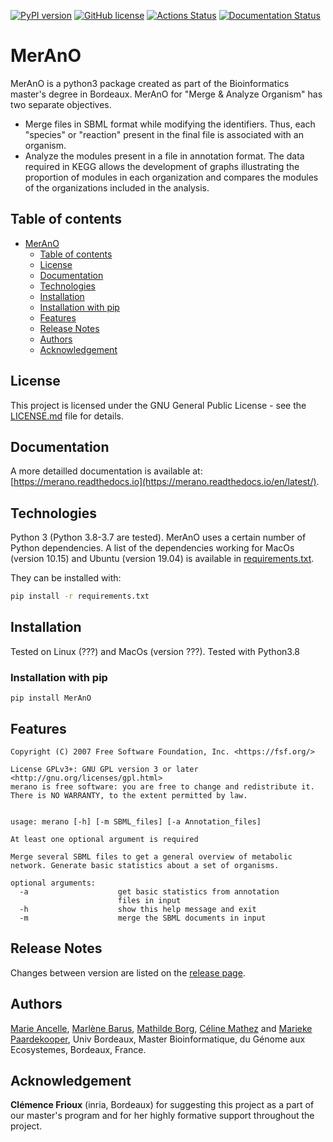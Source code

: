 [![PyPI version](https://img.shields.io/pypi/v/merano?style=plastic)](https://pypi.org/project/MerAnO/) [![GitHub license](https://img.shields.io/github/license/marlenebrs/MerAnO?style=plastic)](https://github.com/marlenebrs/MerAnO/blob/master/LICENSE) [![Actions Status](https://github.com/AuReMe/metage2metabo/workflows/Python%20package/badge.svg)](https://github.com/marlenebrs/MerAnO/actions) [![Documentation Status](https://img.shields.io/readthedocs/merano/latest?style=plastic)](https://merano.readthedocs.io/en/latest/)
# MerAnO
MerAnO is a python3 package created as part of the Bioinformatics master's degree in Bordeaux. MerAnO for "Merge & Analyze Organism" has two separate objectives.
 
 * Merge files in SBML format while modifying the identifiers. Thus, each "species" or "reaction" present in the final file is associated with an organism.
 * Analyze the modules present in a file in annotation format. The data required in KEGG allows the development of graphs illustrating the proportion of modules in each organization and compares the modules of the organizations included in the analysis.


## Table of contents
- [MerAnO](#merano)
  - [Table of contents](#table-of-contents)
  - [License](#license)
  - [Documentation](#documentation)
  - [Technologies](#technologies)
  - [Installation](#installation)
  - [Installation with pip](#installation-with-pip)
  - [Features](#features)
  - [Release Notes](#release-notes)
  - [Authors](#authors)
  - [Acknowledgement](#acknowledgement)


## License

This project is licensed under the GNU General Public License - see the [LICENSE.md](https://github.com/marlenebrs/MerAnO/blob/master/LICENSE) file for details.

## Documentation

A more detailled documentation is available at: [https://merano.readthedocs.io](https://merano.readthedocs.io/en/latest/).

## Technologies

Python 3 (Python 3.8-3.7 are tested). MerAnO uses a certain number of Python dependencies. A list of the dependencies working for MacOs (version 10.15) and Ubuntu (version 19.04) is available in [requirements.txt](https://github.com/marlenebrs/MerAnO/blob/master/requirements.txt).

They can be installed with:
````sh
pip install -r requirements.txt 
````

## Installation

Tested on Linux (???) and MacOs (version ???).
Tested with Python3.8

### Installation with pip

```
pip install MerAnO
```

## Features

````
Copyright (C) 2007 Free Software Foundation, Inc. <https://fsf.org/>

License GPLv3+: GNU GPL version 3 or later <http://gnu.org/licenses/gpl.html>
merano is free software: you are free to change and redistribute it.
There is NO WARRANTY, to the extent permitted by law.


usage: merano [-h] [-m SBML_files] [-a Annotation_files]

At least one optional argument is required

Merge several SBML files to get a general overview of metabolic network. Generate basic statistics about a set of organisms.

optional arguments:
  -a                    get basic statistics from annotation
                        files in input
  -h                    show this help message and exit
  -m                    merge the SBML documents in input

````



## Release Notes

Changes between version are listed on the [release page](https://github.com/marlenebrs/MerAnO/releases).



## Authors
[Marie Ancelle](https://github.com/Marie-Ancelle), [Marlène Barus](https://github.com/marlenebrs), [Mathilde Borg](https://github.com/mathildeborg), [Céline Mathez](https://github.com/cmathez) and [Marieke Paardekooper](https://github.com/MariekeLP), Univ Bordeaux, Master Bioinformatique, du Génome aux Ecosystemes, Bordeaux, France.

## Acknowledgement
**Clémence Frioux** (inria, Bordeaux) for suggesting this project as a part of our master's program and for her highly formative support throughout the project.
